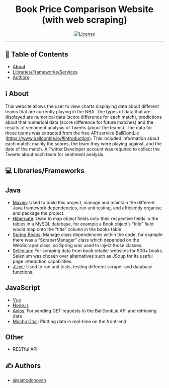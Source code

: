 <h1 align="center">Book Price Comparison Website (with web scraping)</h1>

<div align="center">

  [![License](https://img.shields.io/badge/license-MIT-blue.svg)](/LICENSE)

</div>

---

## 📝 Table of Contents
- [About](#about)
- [Libraries/Frameworks/Services](#built_using)
- [Authors](#authors)

## ℹ️ About <a name = "about"></a>

This website allows the user to view charts displaying data about different teams that are currently playing in the NBA. The types of data that are displayed are numerical data (score difference for each match), predictions about that numerical data (score difference for future matches) and the results of sentiment analysis of Tweets (about the teams). The data for these teams was extracted from the free API service BallDontLie (https://www.balldontlie.io/#introduction). This included information about each match: mainly the scores, the team they were playing against, and the date of the match. A Twitter Developer account was required to collect the Tweets about each team for sentiment analysis. 

## 💻 Libraries/Frameworks <a name = "built_using"></a>
## Java
- [Maven](): Used to build this project, manage and maintain the different Java framework dependencies, run unit testing, and efficiently organise and package the project.
- [Hibernate](): Used to map object fields onto their respective fields in the tables in a MySQL database, for example a Book object’s “title” field would map onto the “title” column in the books table.
- [Spring Beans](): Manage class dependencies within the code, for example there was a “ScraperManager” class which depended on the WebScraper class, so Spring was used to inject those classes.
- [Selenium](): For scraping data from book retailer websites for 500+ books. Selenium was chosen over alternatives such as JSoup for its useful page interaction capabilities.
- [JUnit](): Used to run unit tests, testing different scraper and database functions.
## JavaScript
- [Vue](https://vuejs.org/)
- [Node.js](https://nodejs.org/en/)
- [Axios](https://axios-http.com/): For sending GET requests to the BallDontLie API and retrieving data
- [Mocha Chai](): Plotting data in real-time on the front-end
## Other
- RESTful API: 

## ✍️ Authors <a name = "authors"></a>
- [@samcdonovan](https://github.com/samcdonovan)
